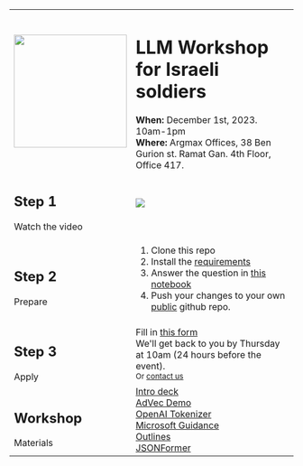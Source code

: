 <table>
  <tr>
    <td>
      <img src="https://www.argmaxml.com/img/argmax_llm_army.jpg" width="200">
    </td>
    <td>
      <h1>LLM Workshop for Israeli soldiers</h1>
      <b>When:</b> December 1st, 2023. 10am-1pm<br />
      <b>Where:</b> Argmax Offices, 38 Ben Gurion st. Ramat Gan. 4th Floor, Office 417.
    </td>
  </tr>
  <tr>
    <td><h2>Step 1</h2> Watch the video</td>
    <td>
      <a href="https://www.youtube.com/watch?v=4FMQMWMYVeI"><img src="https://img.youtube.com/vi/4FMQMWMYVeI/0.jpg"></a>
    </td>
  </tr>
  <tr>
    <td><h2>Step 2</h2> Prepare </td>
    <td>
      <ol>
        <li>Clone this repo</li>
        <li>Install the <a href="https://github.com/argmaxml/llm_workshop/blob/master/requirements.txt">requirements</a></li>
        <li>Answer the question in <a href="https://github.com/argmaxml/llm_workshop/blob/master/notebooks/0_sample_apps.ipynb">this notebook</a></li>
        <li>Push your changes to your own <u>public</u> github repo.</li>
      </ol>
    </td>
  </tr>
    <tr>
    <td><h2>Step 3</h2> Apply </td>
    <td>
      Fill in <a href="https://forms.gle/fY53RwpVBMno5o1x9">this form</a><br>
      We'll get back to you by Thursday at 10am (24 hours before the event).<br />
      <small>Or <a href="https://argmaxml.com/index.html#contact">contact us</a></small>
    </td>
    </tr>
    <tr>
    <td><h2>Workshop</h2> Materials </td>
    <td>
      <a href="https://docs.google.com/presentation/d/10XPClHHk5IzgWAHUmaqQGdcTCXhK4Er5kJk4IEMT4a8">Intro deck</a><br>
      <a href="https://demo.advecml.com">AdVec Demo</a><br>
      <a href="https://platform.openai.com/tokenizer">OpenAI Tokenizer</a><br>
      <a href="https://github.com/guidance-ai/guidance">Microsoft Guidance</a><br>
      <a href="https://github.com/outlines-dev/outlines">Outlines</a><br>
      <a href="https://github.com/1rgs/jsonformer">JSONFormer</a><br>
    </td>
    </tr>
</table>
